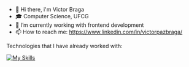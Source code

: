 

- 👋 Hi there, i'm Victor Braga  
- 🎓 Computer Science, UFCG 
- 🔭 I’m currently working with frontend development
- 📫 How to reach me: https://www.linkedin.com/in/victorpazbraga/



Technologies that I have already worked with:

[![My Skills](https://skillicons.dev/icons?i=aws,js,html,css,docker,postman,ts,vue,mongodb,git,java)](https://skillicons.dev)
